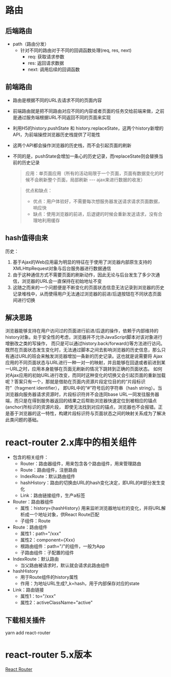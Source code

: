 # 路由
## 后端路由
* path（路由分发）
  + 针对不同的路由对于不同的回调函数处理(req, res, next)
    * req: 获取请求参数
    * res: 返回请求数据
    * next: 调用后续的回调函数
## 前端路由
* 路由是根据不同的URL去请求不同的页面内容
* 前端路由就是把不同路由对应不同的内容或者页面的任务交给前端来做，之前是通过服务端根据URL不同返回不同的页面来实现
* 利用H5的history.pushState 和 history.replaceState，这两个history新增的API，为前端操控浏览器历史栈提供了可能性
* 这两个API都会操作浏览器的历史栈，而不会引起页面的刷新
* 不同的是，pushState会增加一条心的历史记录，而replaceState则会替换当前的历史记录
  > 应用：单页面应用（所有的活动局限于一个页面，页面有数据变化的时候不会刷新整个页面，局部刷新 --- ajax来进行数据的收发）
  
  > 优点和缺点：
  >  * 优点：用户体验好，不需要每次想服务器发送请求请求页面数据，响应快
  >  * 缺点：使用浏览器的前进，后退键的时候会重新发送请求，没有合理地利用缓存
## hash值得由来
历史：
  1. 基于Ajax的Web应用最为明显的特征在于使用了浏览器内部原生支持的XMLHttpRequest对象与后台服务器进行数据通信
  2. 由于这种通信方式不需要页面的刷新动作，因此无论与后台发生了多少次通信，浏览器的URL会一直保持在初始地址不变
  3. 这随之而来的一个问题便是不断变化的页面状态信息无法记录到浏览器的历史记录堆栈中，从而使得用户无法通过浏览器的前进/后退按钮在不同状态页面间进行切换
  
## 解决思路
  浏览器能够支持在用户访问过的页面进行前进/后退的操作，依赖于内部维持的history对象。处于安全性的考虑，浏览器并不允许JavaScript脚本对该对象进行增删改之类的写操作，
  而只是可以通过history.back/forward()等方法进行访问。既然在页面状态发生变化时，无法通过脚本之间去影响浏览器的历史信息，那么只有通过URL的班会来触发浏览器增加一条新的历史记录。这也就是说需要将
  Ajax应用的不同页面状态与URL进行一种一对一的映射，并且能够在回退或者前进到某一URL之时，应用本身能够在页面无刷新的情况下跳转到正确的页面状态。
  如何对Ajax应用的初始URL进行改变，而同时这种变化的切换又会引起页面的重新加载呢？答案只有一个，那就是借助在页面内资源片段定位目的的“片段标识符”（fragment identifier），
  即URL中的“#”符号后的字符串（hash string）。当浏览器向服务器请求资源时，片段标识符并不会连同base URL一同发往服务器端，而只是在得到服务器返回的结果之后帮助浏览器快速定位到被相应的锚点(anchor)所标识的资源片段，
  即使无法找到对应的锚点，浏览器也不会报错。正是基于浏览器的这一特性，构建片段标识符与页面状态之间的映射关系成为了解决此类问题的基础。    

# react-router 2.x库中的相关组件
* 包含的相关组件：
  + Router：路由器组件，用来包含各个路由组件，用来管理路由
  + Route：路由组件，注册路由
  + IndexRoute：默认路由组件
  + hashHistory：路由的切换由URL的hash变化决定，即URL的#部分发生变化
  + Link：路由链接组件，生产a标签
* Router：路由器组件
  * 属性：history={hashHistory} 用来监听浏览器地址栏的变化，并将URL解析成一个地址对象，供React Route匹配
  * 子组件：Route
* Route：路由组件
  * 属性1：path="/xxx"
  * 属性2：component={Xxx}
  * 根路由组件：path="/"的组件，一般为App
  * 子路由组件：子<Route>配置的组件
* IndexRoute：默认路由
  * 当父路由被请求时，默认就会请求此路由组件
* hashHistory
  * 用于Route组件的history属性
  * 作用：为地址URL生成?_k=hash，用于内部保存对应的state
* Link：路由链接
  * 属性1：to="/xxx"
  * 属性2：activeClassName="active"

## 下载相关插件
  yarn add react-router
# react-router 5.x版本
[React Router](https://reacttraining.com/react-router/)  
  
  